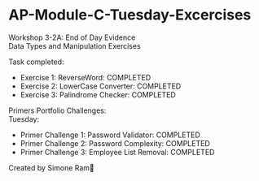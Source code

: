 # AP-Module-C-Tuesday-Excercises
Workshop 3-2A: End of Day Evidence\
Data Types and Manipulation Exercises


Task completed:
* Exercise 1: ReverseWord: COMPLETED
* Exercise 2: LowerCase Converter: COMPLETED
* Exercise 3: Palindrome Checker: COMPLETED

Primers Portfolio Challenges:\
Tuesday:
* Primer Challenge 1: Password Validator: COMPLETED
* Primer Challenge 2: Password Complexity: COMPLETED
* Primer Challenge 3: Employee List Removal: COMPLETED 


Created by Simone Ram🐏
